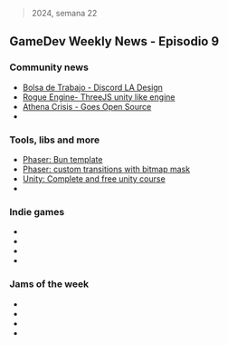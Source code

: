 > 2024, semana 22
## GameDev Weekly News - Episodio 9

### Community news
- [Bolsa de Trabajo - Discord LA Design]()
- [Rogue Engine- ThreeJS unity like engine](https://rogueengine.io/)
- [Athena Crisis - Goes Open Source](https://gamedevjs.com/games/athena-crisis-goes-open-source/)
- []()

### Tools, libs and more
- [Phaser: Bun template](https://phaser.io/news/2024/05/phaser-bun-template)
- [Phaser: custom transitions with bitmap mask](https://www.youtube.com/watch?v=xAxf7BZetBA)
- [Unity: Complete and free unity course](https://www.youtube.com/watch?v=_pHfTS06Gj0)
- []()

### Indie games
- []()
- []()
- []()
- []()

### Jams of the week
- []()
- []()
- []()
- []()